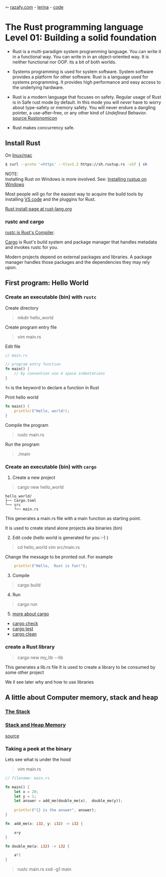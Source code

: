 

⇦ [razafy.com](../../../../index.html)  - [lerina](../../index.html) - [code](./index.html)  

# The Rust programming language Level 01: Building a solid foundation

- Rust is a multi-paradigm system programming language. You can write it in a functional way. You can write in in an object-oriented way.
It is neither functional nor OOP. its a bit of both worlds.

- Systems programming is used for system software. System software provides a platform for other software. 
Rust is a language used for systems programming. It provides high performance and easy access to the underlying hardware.

- Rust is a modern language that focuses on safety. Regular usage of Rust is in Safe rust mode by default. In this mode you will *never* have to worry about type-safety or memory safety.
You will never endure a dangling pointer, a use-after-free, or any other kind of *Undefined* Behavior. [source Rustonomicon](./)

- Rust makes concurrency safe.

## Install Rust
On [linux/mac](https://doc.rust-lang.org/stable/book/ch01-01-installation.html#installing-rustup-on-linux-or-macos)  
```sh
$ curl --proto '=https' --tlsv1.2 https://sh.rustup.rs -sSf | sh
```

NOTE:  
Installing Rust on Windows is more involved. See: 
[Installing rustup on Windows](https://doc.rust-lang.org/stable/book/ch01-01-installation.html#installing-rustup-on-windows)  

Most people will go for the easiest way to acquire the build tools by installing [VS code](https://visualstudio.microsoft.com/visual-cpp-build-tools/)
and the pluggins for Rust. 

[Rust install page at rust-lang.org](https://www.rust-lang.org/tools/install)

### rustc and cargo

[rustc is Rust's Compiler](https://doc.rust-lang.org/stable/book/ch01-02-hello-world.html).

[Cargo](https://doc.rust-lang.org/stable/book/ch01-03-hello-cargo.html) is Rust's build system and package manager that handles metadata and invokes rustc for you.

Modern projects depend on external packages and libraries. A package manager handles those packages and the dependencies they may rely upon.

## First program: Hello World

### Create an executable (bin) with `rustc`
Create directory

> mkdir hello_world

Create program entry file

> vim main.rs

Edit file
```rust
// main.rs

// program entry function
fn main() {
    // by convention use 4 space indentations
}
```

`fn` is the keyword to declare a function in Rust

Print hello world
```rust
fn main() {
    println!("Hello, world!);
}
```
Compile the program 

> rustc main.rs

Run the program  

> ./main

### Create an executable (bin) with `cargo`

1. Create a new project

> cargo new hello_world

```
hello_world/
├── Cargo.toml
└── src
    └── main.rs
```

This generates a main.rs file with a main function as starting point.

It is used to create stand alone projects aka binaries (bin)

2. Edit code (hello world is generated for you :-) ) 

> cd hello_world 
> vim src/main.rs

Change the message to be pronted out. For example

```rust
    println!("Hello,  Rust is fun!");
```

3. Compile

> cargo build

4. Run

> cargo run

5. [more about cargo](https://doc.rust-lang.org/cargo/guide/index.html)

- [cargo check](https://doc.rust-lang.org/cargo/commands/cargo-check.html)
- [cargo test](https://doc.rust-lang.org/cargo/commands/cargo-test.html)
- [cargo clean](https://doc.rust-lang.org/cargo/commands/cargo-clean.html)



### create a Rust library

> cargo new my_lib --lib

This generates a lib.rs file 
It is used to create a library to be consumed by some other project 

We ll see later why and how to use libraries







## A little about Computer memory, stack and heap

### [The Stack](https://computersciencewiki.org/index.php/Stack)

### [Stack and Heap Memory](https://courses.grainger.illinois.edu/cs225/fa2021/resources/stack-heap/)

[source](http://web.mit.edu/rust-lang_v1.25/arch/amd64_ubuntu1404/share/doc/rust/html/book/first-edition/the-stack-and-the-heap.html)

### Taking a peek at the binary
Lets see what is under the hood

> vim main.rs

```rust
// filename: main.rs

fn main() {
    let x = 20;
    let y = 1;
    let answer = add_me(double_me(x),  double_me(y));
    
    println!("{} is the answer", answer);
}

fn  add_me(x: i32, y: i32) -> i32 {

    x+y
}

fn double_me(a: i32) -> i32 {

    a*2
}
```

> rustc main.rs
> xxd -g1 main

```

```
